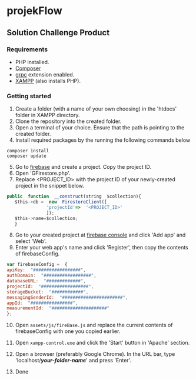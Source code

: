 # projekFlow

## Solution Challenge Product

  
### Requirements

 - PHP installed.
 - [Composer](https://getcomposer.org/download/)
 - [grpc](https://cloud.google.com/php/grpc) extension enabled.
 - [XAMPP](https://www.apachefriends.org/download.html) (also installs PHP).

### Getting started

 1. Create a folder (with a name of your own choosing) in the 'htdocs' folder in XAMPP directory.
 2. Clone the repository into the created folder.
 3. Open a terminal of your choice. Ensure that the path is pointing to the created folder.
 4. Install required packages by the running the following commands below
```
composer install
composer update
```
 5. Go to [firebase](firebase.google.com) and create a project. Copy the project ID.
 6. Open 'GFirestore.php'.
 7. Replace <PROJECT_ID> with the project ID of your newly-created project in the snippet below.
 ```js
public  function  __construct(string  $collection){
	$this->db =  new  FirestoreClient([
				'projectId'=>  '<PROJECT_ID>'
				]);
	$this->name=$collection;
	}
```
 8. Go to your created project at [firebase console](https://console.firebase.google.com/u/0/) and click 'Add app' and select 'Web'.
 9. Enter your web app's name and click 'Register', then copy the contents of firebaseConfig. 
```js
var firebaseConfig =  {  
apiKey:  "##################",  
authDomain:  "##################",  
databaseURL:  "#############",  
projectId:  "##################",  
storageBucket:  "############",  
messagingSenderId:  "#######################",  
appId:  "################",  
measurementId:  "#####################"  
};
```
 
 10. Open `assets/js/fireBase.js` and replace the current contents of firebaseConfig with one you copied earlier. 

 11. Open `xampp-control.exe` and click the 'Start' button in 'Apache' section.
 12. Open a browser (preferably Google Chrome). In the URL bar, type 'localhost/***your-folder-name***' and press 'Enter'.
 13. Done  
